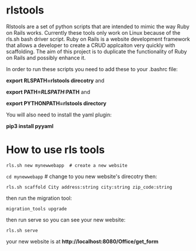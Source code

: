 # rlstools

Rlstools are a set of python scripts that are intended to mimic the way Ruby on Rails works.  Currently these tools only work on Linux because of the rls.sh bash driver script.  Ruby on Rails is a website development framework that allows a developer to create a CRUD applcaiton very quickly with scaffolding.  The aim of this project is to duplicate the functionality of Ruby on Rails and possibly enhance it.

In order to run these scripts you need to add these to your .bashrc file: 

**export RLSPATH=rlstools direcotry**
and

**export PATH=$RLSPATH:$PATH**
and

**export PYTHONPATH=rlstools directory**

You will also need to install the yaml plugin:

**pip3 install pyyaml**


# How to use rls tools

```rls.sh new mynewwebapp  # create a new website```

```cd mynewwebapp``` # change to you new website's direcotry then:

```rls.sh scaffold City address:string city:string zip_code:string```

then run the migration tool:

```migration_tools upgrade```

then run serve so you can see your new website:

```rls.sh serve```

your new website is at **http://localhost:8080/Office/get_form**

